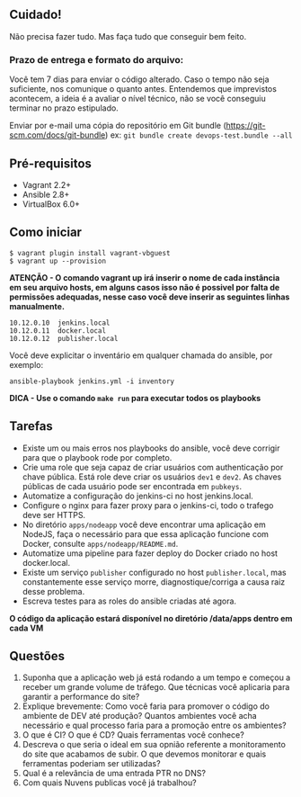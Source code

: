 
## Cuidado!
Não precisa fazer tudo. Mas faça tudo que conseguir bem feito.

### Prazo de entrega e formato do arquivo:
Você tem 7 dias para enviar o código alterado. Caso o tempo não seja suficiente, nos comunique o quanto antes. Entendemos que imprevistos acontecem, a ideia é a avaliar o nível técnico, não se você conseguiu terminar no prazo estipulado.

Enviar por e-mail uma cópia do repositório em Git bundle (https://git-scm.com/docs/git-bundle) ex: `git bundle create devops-test.bundle --all`

## Pré-requisitos
* Vagrant 2.2+
* Ansible 2.8+
* VirtualBox 6.0+

## Como iniciar
```
$ vagrant plugin install vagrant-vbguest
$ vagrant up --provision
```
**ATENÇÃO - O comando vagrant up irá inserir o nome de cada instância em seu arquivo hosts, em alguns casos isso não é possivel por falta de permissões adequadas, nesse caso você deve inserir as seguintes linhas manualmente.**

```
10.12.0.10  jenkins.local
10.12.0.11  docker.local
10.12.0.12  publisher.local
```

Você deve explicitar o inventário em qualquer chamada do ansible, por exemplo:
```
ansible-playbook jenkins.yml -i inventory
```
**DICA - Use o comando `make run` para executar todos os playbooks**

## Tarefas
* Existe um ou mais erros nos playbooks do ansible, você deve corrigir para que o playbook rode por completo.
* Crie uma role que seja capaz de criar usuários com authenticação por chave pública. Está role deve criar os usuários `dev1` e `dev2`. As chaves públicas de cada usuário pode ser encontrada em `pubkeys`.
* Automatize a configuração do jenkins-ci no host jenkins.local.
* Configure o nginx para fazer proxy para o jenkins-ci, todo o trafego deve ser HTTPS.
* No diretório `apps/nodeapp` você deve encontrar uma aplicação em NodeJS, faça o necessário para que essa aplicação funcione com Docker, consulte `apps/nodeapp/README.md`.
* Automatize uma pipeline para fazer deploy do Docker criado no host docker.local.
* Existe um serviço `publisher` configurado no host `publisher.local`, mas constantemente esse serviço morre, diagnostique/corriga a causa raiz desse problema.
* Escreva testes para as roles do ansible criadas até agora.

**O código da aplicação estará disponível no diretório /data/apps dentro em cada VM**

## Questões
1. Suponha que a aplicação web já está rodando a um tempo e começou a receber um grande volume de tráfego. Que técnicas você aplicaria para garantir a performance do site?
2. Explique brevemente: Como você faria para promover o código do ambiente de DEV até produção? Quantos ambientes você acha necessário e qual processo faria para a promoção entre os ambientes?
3. O que é CI? O que é CD? Quais ferramentas você conhece?
4. Descreva o que seria o ideal em sua opnião referente a monitoramento do site que acabamos de subir. O que devemos monitorar e quais ferramentas poderiam ser utilizadas?
5. Qual é a relevância de uma entrada PTR no DNS?
6. Com quais Nuvens publicas você já trabalhou?
